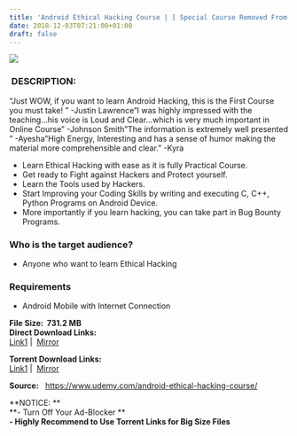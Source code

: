 ```yaml
---
title: 'Android Ethical Hacking Course | [ Special Course Removed From Official Site ]'
date: 2018-12-03T07:21:00+01:00
draft: false
---
```


  

[![](https://4.bp.blogspot.com/-zSaStl-rtso/XATJtF1eKzI/AAAAAAAAAUQ/9jD-GiQY9GMfL0YTOQ7dbOGFh2QNKZ84QCLcBGAs/s640/Android-Ethical-Hacking-Course.jpg)](https://4.bp.blogspot.com/-zSaStl-rtso/XATJtF1eKzI/AAAAAAAAAUQ/9jD-GiQY9GMfL0YTOQ7dbOGFh2QNKZ84QCLcBGAs/s1600/Android-Ethical-Hacking-Course.jpg)

  

###  DESCRIPTION:

“Just WOW, if you want to learn Android Hacking, this is the First Course you must take! ” -Justin Lawrence“I was highly impressed with the teaching…his voice is Loud and Clear…which is very much important in Online Course” -Johnson Smith”The information is extremely well presented ” -Ayesha”High Energy, Interesting and has a sense of humor making the material more comprehensible and clear.” -Kyra  

*   Learn Ethical Hacking with ease as it is fully Practical Course.
*   Get ready to Fight against Hackers and Protect yourself.
*   Learn the Tools used by Hackers.
*   Start Improving your Coding Skills by writing and executing C, C++, Python Programs on Android Device.
*   More importantly if you learn hacking, you can take part in Bug Bounty Programs.

### Who is the target audience?

*   Anyone who want to learn Ethical Hacking

### Requirements

*   Android Mobile with Internet Connection

**File Size:  731.2 MB**  
**Direct Download Links:**  
 [Link1](https://oko.sh/AndroidEthicallink1) |  [Mirror](https://oko.sh/AndroidEthicallink2)  
  
**Torrent Download Links:**  
 [Link1](https://oko.sh/AndroidEthicaltoreent1) |  [Mirror](https://oko.sh/AndroidEthicaltoreent2)  
  
**Source:**   https://www.udemy.com/android-ethical-hacking-course/  

  

  
**NOTICE: **  
**\- Turn Off Your Ad-Blocker **  
**\- Highly Recommend to Use Torrent Links for Big Size Files**